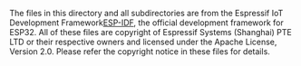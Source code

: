 The files in this directory and all subdirectories are from the Espressif IoT Development Framework[ESP-IDF](https://github.com/espressif/esp-idf.git), the official development framework for ESP32. All of these files are copyright of Espressif Systems (Shanghai) PTE LTD or their respective owners and licensed under the Apache License, Version 2.0. Please refer the copyright notice in these files for details.
